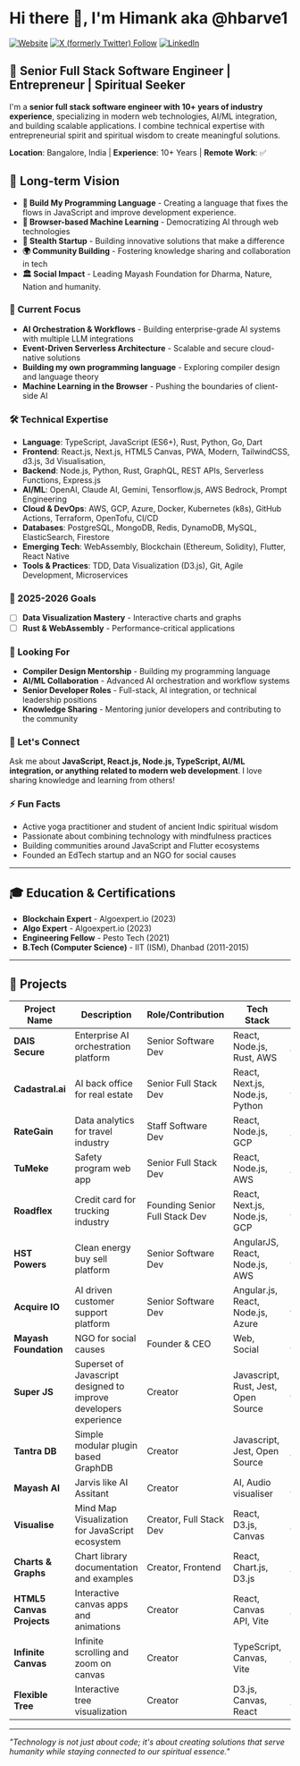 <!-- @format -->

# Hi there 👋, I'm Himank aka @hbarve1

[![Website](https://img.shields.io/website?label=hbarve1.com&style=for-the-badge&url=https%3A%2F%2Fhbarve1.com)](https://hbarve1.com)
[![X (formerly Twitter) Follow](https://img.shields.io/twitter/follow/hbarve1?style=for-the-badge&logo=x)](https://twitter.com/intent/follow?original_referer=https%3A%2F%2Fgithub.com%2Fhbarve1&screen_name=hbarve1)
[![LinkedIn](https://img.shields.io/badge/LinkedIn-0077B5?style=for-the-badge&logo=linkedin&logoColor=white)](https://www.linkedin.com/in/hbarve1)


## 🚀 Senior Full Stack Software Engineer | Entrepreneur | Spiritual Seeker

I'm a **senior full stack software engineer with 10+ years of industry experience**, specializing in modern web technologies, AI/ML integration, and building scalable applications. I combine technical expertise with entrepreneurial spirit and spiritual wisdom to create meaningful solutions.

**Location**: Bangalore, India | **Experience**: 10+ Years | **Remote Work**: ✅

## 🎯 Long-term Vision

- **🔧 Build My Programming Language** - Creating a language that fixes the flows in JavaScript and improve development experience.
- **🤖 Browser-based Machine Learning** - Democratizing AI through web technologies
- **🚀 Stealth Startup** - Building innovative solutions that make a difference
- **🌍 Community Building** - Fostering knowledge sharing and collaboration in tech
- **🏛️ Social Impact** - Leading Mayash Foundation for Dharma, Nature, Nation and humanity.

### 🎯 Current Focus
- **AI Orchestration & Workflows** - Building enterprise-grade AI systems with multiple LLM integrations
- **Event-Driven Serverless Architecture** - Scalable and secure cloud-native solutions
- **Building my own programming language** - Exploring compiler design and language theory
- **Machine Learning in the Browser** - Pushing the boundaries of client-side AI

### 🛠️ Technical Expertise
- **Language**: TypeScript, JavaScript (ES6+), Rust, Python, Go, Dart
- **Frontend**: React.js, Next.js, HTML5 Canvas, PWA, Modern, TailwindCSS, d3.js, 3d Visualisation,
- **Backend**: Node.js, Python, Rust, GraphQL, REST APIs, Serverless Functions, Express.js
- **AI/ML**: OpenAI, Claude AI, Gemini, Tensorflow.js, AWS Bedrock, Prompt Engineering
- **Cloud & DevOps**: AWS, GCP, Azure, Docker, Kubernetes (k8s), GitHub Actions, Terraform, OpenTofu, CI/CD
- **Databases**: PostgreSQL, MongoDB, Redis, DynamoDB, MySQL, ElasticSearch, Firestore
- **Emerging Tech**: WebAssembly, Blockchain (Ethereum, Solidity), Flutter, React Native
- **Tools & Practices**: TDD, Data Visualization (D3.js), Git, Agile Development, Microservices

### 🎯 2025-2026 Goals
- [ ] **Data Visualization Mastery** - Interactive charts and graphs
- [ ] **Rust & WebAssembly** - Performance-critical applications

### 🤝 Looking For
- **Compiler Design Mentorship** - Building my programming language
- **AI/ML Collaboration** - Advanced AI orchestration and workflow systems
- **Senior Developer Roles** - Full-stack, AI integration, or technical leadership positions
- **Knowledge Sharing** - Mentoring junior developers and contributing to the community

### 💬 Let's Connect
Ask me about **JavaScript, React.js, Node.js, TypeScript, AI/ML integration, or anything related to modern web development**. I love sharing knowledge and learning from others!

### ⚡ Fun Facts
- Active yoga practitioner and student of ancient Indic spiritual wisdom
- Passionate about combining technology with mindfulness practices
- Building communities around JavaScript and Flutter ecosystems
- Founded an EdTech startup and an NGO for social causes

---

## 🎓 Education & Certifications

- **Blockchain Expert** - Algoexpert.io (2023)
- **Algo Expert** - Algoexpert.io (2023)
- **Engineering Fellow** - Pesto Tech (2021)
- **B.Tech (Computer Science)** - IIT (ISM), Dhanbad (2011-2015)

---

## 🚀 Projects

| Project Name | Description | Role/Contribution | Tech Stack | Status/Link |
|--------------|-------------|-------------------|------------|-------------|
| **DAIS Secure** | Enterprise AI orchestration platform | Senior Software Dev | React, Node.js, Rust, AWS | [Live](https://www.dais.co) |
| **Cadastral.ai** | AI back office for real estate | Senior Full Stack Dev | React, Next.js, Node.js, Python | [Live](https://cadastral.ai) |
| **RateGain** | Data analytics for travel industry | Staff Software Dev | React, Node.js, GCP | [Live](https://rategain.com) |
| **TuMeke** | Safety program web app | Senior Full Stack Dev | React, Node.js, AWS | [Live](https://www.tumeke.io) |
| **Roadflex** | Credit card for trucking industry | Founding Senior Full Stack Dev | React, Next.js, Node.js, GCP | [Live](https://www.roadflex.com) |
| **HST Powers** | Clean energy buy sell platform | Senior Software Dev | AngularJS, React, Node.js, AWS | [Live](https://www.hstpowers.com) |
| **Acquire IO** | AI driven customer support platform | Senior Software Dev | Angular.js, React, Node.js, Azure | [Live](https://www.acquire.io) |
| **Mayash Foundation** | NGO for social causes | Founder & CEO | Web, Social | [Live](https://www.mayash.org) |
| **Super JS** | Superset of Javascript designed to improve developers experience | Creator | Javascript, Rust, Jest, Open Source | [Live](https://superjs.org) |
| **Tantra DB** | Simple modular plugin based GraphDB | Creator | Javascript, Jest, Open Source | [Live](https://github.com/hbarve1/tantradb) |
| **Mayash AI** | Jarvis like AI Assitant | Creator | AI, Audio visualiser | [Live](https://www.mayash.ai) |
| **Visualise** | Mind Map Visualization for JavaScript ecosystem | Creator, Full Stack Dev | React, D3.js, Canvas | [Live](https://visualise.netlify.app) |
| **Charts & Graphs** | Chart library documentation and examples | Creator, Frontend | React, Chart.js, D3.js | [Live](https://charts-and-graphs.vercel.app) |
| **HTML5 Canvas Projects** | Interactive canvas apps and animations | Creator | React, Canvas API, Vite | [Live](https://hbarve1-html5-canvas-1.onrender.com) |
| **Infinite Canvas** | Infinite scrolling and zoom on canvas | Creator | TypeScript, Canvas, Vite | [Live](https://hbarve1-html5-infinite-canvas.onrender.com) |
| **Flexible Tree** | Interactive tree visualization | Creator | D3.js, Canvas, React | [Live](https://hbarve1-flexible-tree-d3js-canvas.onrender.com) |

---

*"Technology is not just about code; it's about creating solutions that serve humanity while staying connected to our spiritual essence."*
